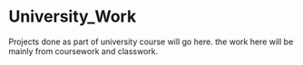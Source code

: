 # University_Work
Projects done as part of university course will go here.
the work here will be mainly from coursework and classwork.
